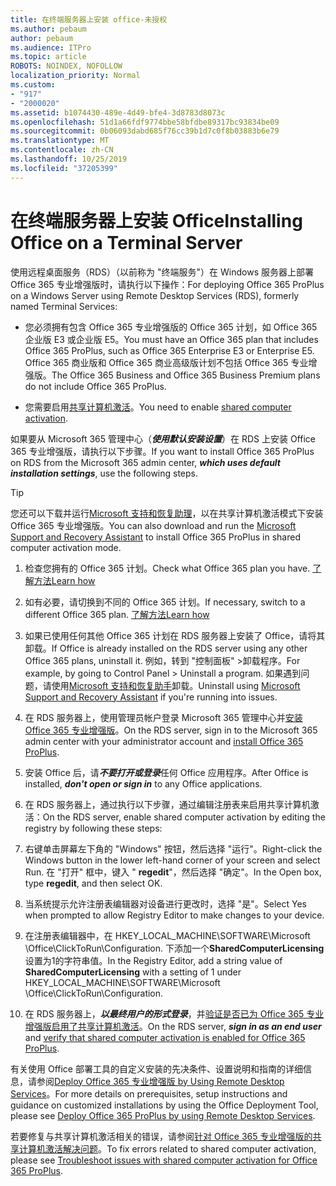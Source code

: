 ```yaml
---
title: 在终端服务器上安装 office-未授权
ms.author: pebaum
author: pebaum
ms.audience: ITPro
ms.topic: article
ROBOTS: NOINDEX, NOFOLLOW
localization_priority: Normal
ms.custom:
- "917"
- "2000020"
ms.assetid: b1074430-489e-4d49-bfe4-3d8783d8073c
ms.openlocfilehash: 51d1a66fdf9774bbe58bfdbe89317bc93834be09
ms.sourcegitcommit: 0b06093dabd685f76cc39b1d7c0f8b03883b6e79
ms.translationtype: MT
ms.contentlocale: zh-CN
ms.lasthandoff: 10/25/2019
ms.locfileid: "37205399"
---
```

# <a name="installing-office-on-a-terminal-server"></a><span data-ttu-id="1f8b3-102">在终端服务器上安装 Office</span><span class="sxs-lookup"><span data-stu-id="1f8b3-102">Installing Office on a Terminal Server</span></span>

<span data-ttu-id="1f8b3-103">使用远程桌面服务（RDS）（以前称为 "终端服务"）在 Windows 服务器上部署 Office 365 专业增强版时，请执行以下操作：</span><span class="sxs-lookup"><span data-stu-id="1f8b3-103">For deploying Office 365 ProPlus on a Windows Server using Remote Desktop Services (RDS), formerly named Terminal Services:</span></span>
  
- <span data-ttu-id="1f8b3-104">您必须拥有包含 Office 365 专业增强版的 Office 365 计划，如 Office 365 企业版 E3 或企业版 E5。</span><span class="sxs-lookup"><span data-stu-id="1f8b3-104">You must have an Office 365 plan that includes Office 365 ProPlus, such as Office 365 Enterprise E3 or Enterprise E5.</span></span> <span data-ttu-id="1f8b3-105">Office 365 商业版和 Office 365 商业高级版计划不包括 Office 365 专业增强版。</span><span class="sxs-lookup"><span data-stu-id="1f8b3-105">The Office 365 Business and Office 365 Business Premium plans do not include Office 365 ProPlus.</span></span>

- <span data-ttu-id="1f8b3-106">您需要启用[共享计算机激活](https://docs.microsoft.com/DeployOffice/overview-of-shared-computer-activation-for-office-365-proplus)。</span><span class="sxs-lookup"><span data-stu-id="1f8b3-106">You need to enable [shared computer activation](https://docs.microsoft.com/DeployOffice/overview-of-shared-computer-activation-for-office-365-proplus).</span></span>

<span data-ttu-id="1f8b3-107">如果要从 Microsoft 365 管理中心（***使用默认安装设置***）在 RDS 上安装 Office 365 专业增强版，请执行以下步骤。</span><span class="sxs-lookup"><span data-stu-id="1f8b3-107">If you want to install Office 365 ProPlus on RDS from the Microsoft 365 admin center, ***which uses default installation settings***, use the following steps.</span></span>

> [!TIP]
> <span data-ttu-id="1f8b3-108">您还可以下载并运行[Microsoft 支持和恢复助理](https://aka.ms/SaRA_OfficeSCA_M365Portal)，以在共享计算机激活模式下安装 Office 365 专业增强版。</span><span class="sxs-lookup"><span data-stu-id="1f8b3-108">You can also download and run the [Microsoft Support and Recovery Assistant](https://aka.ms/SaRA_OfficeSCA_M365Portal) to install Office 365 ProPlus in shared computer activation mode.</span></span>
  
1. <span data-ttu-id="1f8b3-109">检查您拥有的 Office 365 计划。</span><span class="sxs-lookup"><span data-stu-id="1f8b3-109">Check what Office 365 plan you have.</span></span> [<span data-ttu-id="1f8b3-110">了解方法</span><span class="sxs-lookup"><span data-stu-id="1f8b3-110">Learn how</span></span>](https://docs.microsoft.com/office365/admin/admin-overview/what-subscription-do-i-have)

2. <span data-ttu-id="1f8b3-111">如有必要，请切换到不同的 Office 365 计划。</span><span class="sxs-lookup"><span data-stu-id="1f8b3-111">If necessary, switch to a different Office 365 plan.</span></span> [<span data-ttu-id="1f8b3-112">了解方法</span><span class="sxs-lookup"><span data-stu-id="1f8b3-112">Learn how</span></span>](https://docs.microsoft.com/office365/admin/subscriptions-and-billing/switch-to-a-different-plan)

3. <span data-ttu-id="1f8b3-113">如果已使用任何其他 Office 365 计划在 RDS 服务器上安装了 Office，请将其卸载。</span><span class="sxs-lookup"><span data-stu-id="1f8b3-113">If Office is already installed on the RDS server using any other Office 365 plans, uninstall it.</span></span> <span data-ttu-id="1f8b3-114">例如，转到 "控制面板" \>卸载程序。</span><span class="sxs-lookup"><span data-stu-id="1f8b3-114">For example, by going to Control Panel \> Uninstall a program.</span></span> <span data-ttu-id="1f8b3-115">如果遇到问题，请使用[Microsoft 支持和恢复助手](https://aka.ms/SARA-OfficeUninstall-Alchemy)卸载。</span><span class="sxs-lookup"><span data-stu-id="1f8b3-115">Uninstall using [Microsoft Support and Recovery Assistant](https://aka.ms/SARA-OfficeUninstall-Alchemy) if you're running into issues.</span></span>

4. <span data-ttu-id="1f8b3-116">在 RDS 服务器上，使用管理员帐户登录 Microsoft 365 管理中心并[安装 Office 365 专业增强版](https://portal.office.com/OLS/MySoftware.aspx)。</span><span class="sxs-lookup"><span data-stu-id="1f8b3-116">On the RDS server, sign in to the Microsoft 365 admin center with your administrator account and [install Office 365 ProPlus](https://portal.office.com/OLS/MySoftware.aspx).</span></span>

5. <span data-ttu-id="1f8b3-117">安装 Office 后，请***不要打开或登录***任何 Office 应用程序。</span><span class="sxs-lookup"><span data-stu-id="1f8b3-117">After Office is installed, ***don't open or sign in*** to any Office applications.</span></span>

6. <span data-ttu-id="1f8b3-118">在 RDS 服务器上，通过执行以下步骤，通过编辑注册表来启用共享计算机激活：</span><span class="sxs-lookup"><span data-stu-id="1f8b3-118">On the RDS server, enable shared computer activation by editing the registry by following these steps:</span></span>

1. <span data-ttu-id="1f8b3-119">右键单击屏幕左下角的 "Windows" 按钮，然后选择 "运行"。</span><span class="sxs-lookup"><span data-stu-id="1f8b3-119">Right-click the Windows button in the lower left-hand corner of your screen and select Run.</span></span> <span data-ttu-id="1f8b3-120">在 "打开" 框中，键入 " **regedit**"，然后选择 "确定"。</span><span class="sxs-lookup"><span data-stu-id="1f8b3-120">In the Open box, type **regedit**, and then select OK.</span></span>

2. <span data-ttu-id="1f8b3-121">当系统提示允许注册表编辑器对设备进行更改时，选择 "是"。</span><span class="sxs-lookup"><span data-stu-id="1f8b3-121">Select Yes when prompted to allow Registry Editor to make changes to your device.</span></span>

3. <span data-ttu-id="1f8b3-122">在注册表编辑器中，在 HKEY_LOCAL_MACHINE\SOFTWARE\Microsoft \Office\ClickToRun\Configuration. 下添加一个**SharedComputerLicensing**设置为1的字符串值。</span><span class="sxs-lookup"><span data-stu-id="1f8b3-122">In the Registry Editor, add a string value of **SharedComputerLicensing** with a setting of 1 under HKEY_LOCAL_MACHINE\SOFTWARE\Microsoft \Office\ClickToRun\Configuration.</span></span>

7. <span data-ttu-id="1f8b3-123">在 RDS 服务器上，***以最终用户的形式登录***，并[验证是否已为 Office 365 专业增强版启用了共享计算机激活](https://docs.microsoft.com/DeployOffice/troubleshoot-issues-with-shared-computer-activation-for-office-365-proplus#verify-that-activation-for-office-365-proplus-succeeded)。</span><span class="sxs-lookup"><span data-stu-id="1f8b3-123">On the RDS server, ***sign in as an end user*** and [verify that shared computer activation is enabled for Office 365 ProPlus](https://docs.microsoft.com/DeployOffice/troubleshoot-issues-with-shared-computer-activation-for-office-365-proplus#verify-that-activation-for-office-365-proplus-succeeded).</span></span>

<span data-ttu-id="1f8b3-124">有关使用 Office 部署工具的自定义安装的先决条件、设置说明和指南的详细信息，请参阅[Deploy Office 365 专业增强版 by Using Remote Desktop Services](https://docs.microsoft.com/DeployOffice/deploy-office-365-proplus-by-using-remote-desktop-services)。</span><span class="sxs-lookup"><span data-stu-id="1f8b3-124">For more details on prerequisites, setup instructions and guidance on customized installations by using the Office Deployment Tool, please see [Deploy Office 365 ProPlus by using Remote Desktop Services](https://docs.microsoft.com/DeployOffice/deploy-office-365-proplus-by-using-remote-desktop-services).</span></span>
  
<span data-ttu-id="1f8b3-125">若要修复与共享计算机激活相关的错误，请参阅[针对 Office 365 专业增强版的共享计算机激活解决问题](https://docs.microsoft.com/DeployOffice/troubleshoot-issues-with-shared-computer-activation-for-office-365-proplus)。</span><span class="sxs-lookup"><span data-stu-id="1f8b3-125">To fix errors related to shared computer activation, please see [Troubleshoot issues with shared computer activation for Office 365 ProPlus](https://docs.microsoft.com/DeployOffice/troubleshoot-issues-with-shared-computer-activation-for-office-365-proplus).</span></span>
  